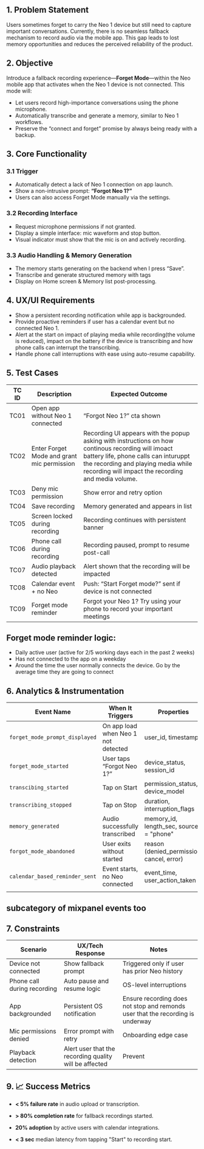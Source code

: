 ## 1. Problem Statement

Users sometimes forget to carry the Neo 1 device but still need to capture important conversations. Currently, there is no seamless fallback mechanism to record audio via the mobile app. This gap leads to lost memory opportunities and reduces the perceived reliability of the product.

## 2. Objective

Introduce a fallback recording experience—**Forget Mode**—within the Neo mobile app that activates when the Neo 1 device is not connected. This mode will:

- Let users record high-importance conversations using the phone microphone.
- Automatically transcribe and generate a memory, similar to Neo 1 workflows.
- Preserve the “connect and forget” promise by always being ready with a backup.
## 3. Core Functionality

### 3.1 Trigger

- Automatically detect a lack of Neo 1 connection on app launch.
- Show a non-intrusive prompt: **“Forgot Neo 1?”**
- Users can also access Forget Mode manually via the settings.
### 3.2 Recording Interface

- Request microphone permissions if not granted.
- Display a simple interface: mic waveform and stop button.
- Visual indicator must show that the mic is on and actively recording.
### 3.3 Audio Handling & Memory Generation

- The memory starts generating on the backend when I press “Save”.
- Transcribe and generate structured memory with tags    
- Display on Home screen & Memory list post-processing.

## 4. UX/UI Requirements

- Show a persistent recording notification while app is backgrounded.
- Provide proactive reminders if user has a calendar event but no connected Neo 1.
- Alert at the start on impact of playing media while recording(the volume is reduced), impact on the battery if the device is transcribing and how phone calls can interrupt the transcribing.
- Handle phone call interruptions with ease using auto-resume capability.
## 5. Test Cases

| TC ID | Description                                | Expected Outcome                                                                                                                                                                                                                        |
| ----- | ------------------------------------------ | --------------------------------------------------------------------------------------------------------------------------------------------------------------------------------------------------------------------------------------- |
| TC01  | Open app without Neo 1 connected           | “Forgot Neo 1?” cta shown                                                                                                                                                                                                               |
| TC02  | Enter Forget Mode and grant mic permission | Recording UI appears with the popup asking with instructions on how continous recording will imoact battery life, phone calls can inturuppt the recording and playing media while recording will impact the recording and media volume. |
| TC03  | Deny mic permission                        | Show error and retry option                                                                                                                                                                                                             |
| TC04  | Save recording                             | Memory generated and appears in list                                                                                                                                                                                                    |
| TC05  | Screen locked during recording             | Recording continues with persistent banner                                                                                                                                                                                              |
| TC06  | Phone call during recording                | Recording paused, prompt to resume post-call                                                                                                                                                                                            |
| TC07  | Audio playback detected                    | Alert shown that the recording will be impacted                                                                                                                                                                                         |
| TC08  | Calendar event + no Neo                    | Push: “Start Forget mode?” sent if device is not connected                                                                                                                                                                              |
| TC09  | Forget mode reminder                       | Forgot your Neo 1? Try using your phone to record your important meetings                                                                                                                                                               |
## Forget mode reminder logic:
- Daily active user (active for 2/5 working days each in the past 2 weeks)
- Has not connected to the app on a weekday
- Around the time the user normally connects the device. Go by the average time they are going to connect
## 6. Analytics & Instrumentation

| Event Name                     | When It Triggers                    | Properties                                |
| ------------------------------ | ----------------------------------- | ----------------------------------------- |
| `forget_mode_prompt_displayed` | On app load when Neo 1 not detected | user_id, timestamp                        |
| `forget_mode_started`          | User taps “Forgot Neo 1?”           | device_status, session_id                 |
| `transcibing_started`          | Tap on Start                        | permission_status, device_model           |
| `transcribing_stopped`         | Tap on Stop                         | duration, interruption_flags              |
| `memory_generated`             | Audio successfully transcribed      | memory_id, length_sec, source = "phone"   |
| `forgot_mode_abandoned`        | User exits without started          | reason (denied_permission, cancel, error) |
| `calendar_based_reminder_sent` | Event starts, no Neo connected      | event_time, user_action_taken             |
|                                |                                     |                                           |
subcategory of mixpanel events too
---

## 7. Constraints

| Scenario                    | UX/Tech Response                                       | Notes                                                                          |
| --------------------------- | ------------------------------------------------------ | ------------------------------------------------------------------------------ |
| Device not connected        | Show fallback prompt                                   | Triggered only if user has prior Neo history                                   |
| Phone call during recording | Auto pause and resume logic                            | OS-level interruptions                                                         |
| App backgrounded            | Persistent OS notification                             | Ensure recording does not stop and remonds user that the recording is underway |
| Mic permissions denied      | Error prompt with retry                                | Onboarding edge case                                                           |
| Playback detection          | Alert user that the recording quality will be affected | Prevent                                                                        |


## 9. 📈 Success Metrics

- **< 5% failure rate** in audio upload or transcription.
    
- **> 80% completion rate** for fallback recordings started.
    
- **20% adoption** by active users with calendar integrations.
    
- **< 3 sec** median latency from tapping "Start" to recording start.